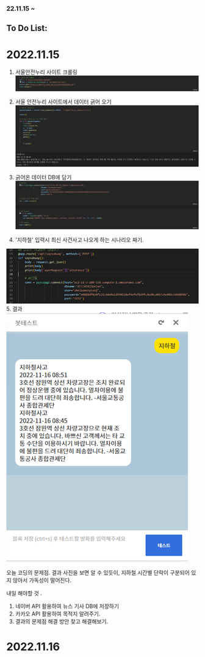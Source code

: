 ### 22.11.15 ~ 
## To Do List:
# 2022.11.15


1. 서울안전누리 사이트 크롤링
![](2022-11-16-10-15-48.png)

2. 서울 안전누리 사이트에서 데이터 긁어 오기
![](2022-11-16-10-17-36.png)

3. 긁어온 데이터 DB에 담기
![](2022-11-16-10-18-20.png)

4. '지하철' 입력시 최신 사건사고 나오게 하는 시나리오 짜기.

![](2022-11-16-10-09-04.png)
5. 결과
![](2022-11-16-10-31-43.png)

오늘 코딩의 문제점.
결과 사진을 보면 알 수 있듯이, 지하철 시간별 단락이 구분되어 있지 않아서 가독성이 떨어진다.


내일 해야할 것 .
1. 네이버 API 활용하여 뉴스 기사 DB에 저장하기
2. 카카오 API 활용하여 목적지 알려주기.
3. 결과의 문제점 해결 방안 찾고 해결해보기.


# 2022.11.16
